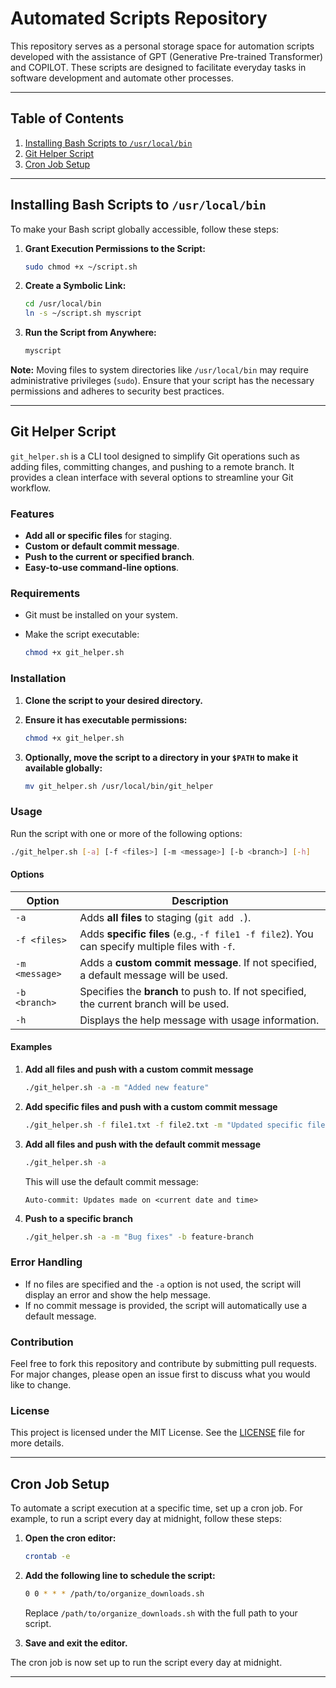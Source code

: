# Automated Scripts Repository 

This repository serves as a personal storage space for automation scripts developed with the assistance of GPT (Generative Pre-trained Transformer) and COPILOT. These scripts are designed to facilitate everyday tasks in software development and automate other processes.

---

## Table of Contents

1. [Installing Bash Scripts to `/usr/local/bin`](#installing-bash-scripts-to-usrlocalbin)
2. [Git Helper Script](#git-helper-script)
3. [Cron Job Setup](#cron-job-setup)

---

## Installing Bash Scripts to `/usr/local/bin`

To make your Bash script globally accessible, follow these steps:

1. **Grant Execution Permissions to the Script:**

    ```bash
    sudo chmod +x ~/script.sh
    ```

2. **Create a Symbolic Link:**

    ```bash
    cd /usr/local/bin
    ln -s ~/script.sh myscript
    ```

3. **Run the Script from Anywhere:**

    ```bash
    myscript
    ```

**Note:** Moving files to system directories like `/usr/local/bin` may require administrative privileges (`sudo`). Ensure that your script has the necessary permissions and adheres to security best practices.

---

## Git Helper Script

`git_helper.sh` is a CLI tool designed to simplify Git operations such as adding files, committing changes, and pushing to a remote branch. It provides a clean interface with several options to streamline your Git workflow.

### Features

- **Add all or specific files** for staging.
- **Custom or default commit message**.
- **Push to the current or specified branch**.
- **Easy-to-use command-line options**.

### Requirements

- Git must be installed on your system.
- Make the script executable:

  ```bash
  chmod +x git_helper.sh
  ```

### Installation

1. **Clone the script to your desired directory.**
2. **Ensure it has executable permissions:**

   ```bash
   chmod +x git_helper.sh
   ```

3. **Optionally, move the script to a directory in your `$PATH` to make it available globally:**

   ```bash
   mv git_helper.sh /usr/local/bin/git_helper
   ```

### Usage

Run the script with one or more of the following options:

```bash
./git_helper.sh [-a] [-f <files>] [-m <message>] [-b <branch>] [-h]
```

#### Options

| Option        | Description                                                                                     |
|---------------|-------------------------------------------------------------------------------------------------|
| `-a`          | Adds **all files** to staging (`git add .`).                                                     |
| `-f <files>`  | Adds **specific files** (e.g., `-f file1 -f file2`). You can specify multiple files with `-f`.    |
| `-m <message>`| Adds a **custom commit message**. If not specified, a default message will be used.              |
| `-b <branch>` | Specifies the **branch** to push to. If not specified, the current branch will be used.          |
| `-h`          | Displays the help message with usage information.                                                |

#### Examples

1. **Add all files and push with a custom commit message**

    ```bash
    ./git_helper.sh -a -m "Added new feature"
    ```

2. **Add specific files and push with a custom commit message**

    ```bash
    ./git_helper.sh -f file1.txt -f file2.txt -m "Updated specific files"
    ```

3. **Add all files and push with the default commit message**

    ```bash
    ./git_helper.sh -a
    ```

    This will use the default commit message:

    ```
    Auto-commit: Updates made on <current date and time>
    ```

4. **Push to a specific branch**

    ```bash
    ./git_helper.sh -a -m "Bug fixes" -b feature-branch
    ```

### Error Handling

- If no files are specified and the `-a` option is not used, the script will display an error and show the help message.
- If no commit message is provided, the script will automatically use a default message.

### Contribution

Feel free to fork this repository and contribute by submitting pull requests. For major changes, please open an issue first to discuss what you would like to change.

### License

This project is licensed under the MIT License. See the [LICENSE](LICENSE) file for more details.

---

## Cron Job Setup

To automate a script execution at a specific time, set up a cron job. For example, to run a script every day at midnight, follow these steps:

1. **Open the cron editor:**

    ```bash
    crontab -e
    ```

2. **Add the following line to schedule the script:**

    ```bash
    0 0 * * * /path/to/organize_downloads.sh
    ```

   Replace `/path/to/organize_downloads.sh` with the full path to your script.

3. **Save and exit the editor.**

The cron job is now set up to run the script every day at midnight.

---